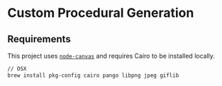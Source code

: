 # Custom Procedural Generation

## Requirements

This project uses [`node-canvas`](https://github.com/Automattic/node-canvas#installation) and requires Cairo to be installed locally.

``` sh
// OSX
brew install pkg-config cairo pango libpng jpeg giflib
```
